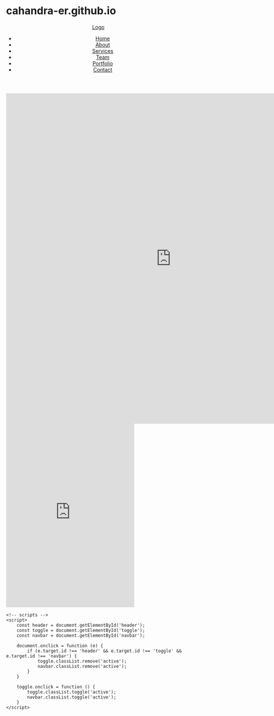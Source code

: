 # cahandra-er.github.io
<!DOCTYPE html>
<html lang="en">

<head>
    <meta charset="UTF-8">
    <meta http-equiv="X-UA-Compatible" content="IE=edge">
    <meta name="viewport" content="width=device-width, initial-scale=1.0">
<!--     <link rel="stylesheet" href="style.css"> -->
    <style>
@import url('https://fonts.googleapis.com/css2?family=Ubuntu:wght@400;500;700&display=swap');

    * {
    margin: 0;
    padding: 0;
    box-sizing: border-box;
    font-family: 'Ubuntu', sans-serif;
}

body {
    background: #fff;
    min-height: 100vh;
    /* overflow: hidden; */
}

/* Header for Desktop mode */

header {
    position: fixed;
    top: 0;
    right: 0;
    display: flex;
    justify-content: space-between;
    width: 100%;
    background: #fff;
    box-shadow: 0 5px 25px rgba(0, 0, 0, 0.1);
    z-index: 999;
}

.logo {
    height: 60px;
    line-height: 60px;
    color: #12334e;
    font-weight: 700;
    font-size: 2rem;
    text-decoration: none;
    cursor: pointer;
    padding-left: 20px;
    text-transform: capitalize;
}

#toggle {
    position: absolute;
    top: 0;
    right: 0;
    width: 60px;
    height: 60px;
    background: #9051ff;
    cursor: pointer;
    display: flex;
    justify-content: center;
    align-items: center;
    transition: .2s;
    overflow: hidden;
}

/* #toggle::before{
    content: '';
    position: absolute;
    width: 30px;
    height: 3px;
    background: #fff;
    transform: translateY(-7px);
    transition: .2s;
}
#toggle::after{
    content: '';
    position: absolute;
    width: 30px;
    height: 3px;
    background: #fff;
    transform: translateY(7px);
    transition: .2s;
    transition-delay: .1s;
}
#toggle.active{
    background: #f7226a;
    transition-delay: .1s;
}
#toggle.active::before{
    transform: translateY(0px) rotate(45deg);
}
#toggle.active::after{
    transform: translateY(0px) rotate(135deg);
    transition-delay: .1s;
} */
#toggle span {
    position: absolute;
    width: 35px;
    height: 3px;
    background: #fff;
    border-radius: 3px;
    transition: .5s;
}

#toggle span:nth-child(1) {
    transform: translateY(-15px);
    width: 22px;
    right: 12.4px;

}

#toggle.active span:nth-child(1) {
    width: 35px;
    transform: translateY(0px) rotate(45deg);
    transition-delay: .125s;
}

#toggle span:nth-child(2) {
    transform: translateY(15px);
    width: 15px;
    right: 12.4px;
}

#toggle.active span:nth-child(2) {
    width: 35px;
    transform: translateY(0px) rotate(-225deg);
    transition-delay: .18s;

}

#toggle.active span:nth-child(3) {
    transform: translateX(-60px);
}

#toggle.active {
    background: #f7226a;
    transition-delay: .21s;

}

#navbar {
    position: relative;
    height: 60px;
    right: 60px;
    background: #fff;
    transition: .5s;
    width: 0px;
    overflow: hidden;

}

#navbar.active {
    width: 670px;
    transition-delay: .125s;

}

#navbar ul {
    position: relative;
    display: flex;
    flex-direction: row;
}

#navbar ul li {
    list-style: none;
}

#navbar ul li a {
    color: #12334e;
    height: 60px;
    line-height: 60px;
    display: inline-block;
    text-decoration: none;
    font-size: 1.2rem;
    padding: 0 15px;
    letter-spacing: 2px;
    font-weight: 500;
}

#navbar ul li a:hover {
    color: #fff;
    background: #9051ff;
}

/* Header responsive for tablet */

@media (max-width: 991px) {
    #navbar {
        position: fixed;
        bottom: -100%;
        right: 0;
        width: 100%;
        height: calc(100vh - 60px);
        transition: .5s;
        display: flex;
        justify-content: center;
        align-items: center;
        justify-content: center;
    }

    #navbar.active {
        height: calc(100vh - 60px);
        bottom: 0;
        width: 100%;
    }

    #navbar ul {
        flex-direction: column;
        justify-content: center;
        align-items: center;
    }

    #navbar ul li a {
        font-size: 2rem;
    }
}





/* Section for Desktop mode */

.section {
    position: relative;
    display: flex;
    justify-content: center;
    align-items: center;
    min-height: calc(100vh - 60px);
    margin-top: 60px;
    color: #f5f5f5;
    font-size: 18vw;
    font-weight: 700;
    transition: .3s;
}

/* Contact Section  */

.contact-container {
    width: 1440px;
    margin: auto;
    /* background: #f7226a; */
    display: flex;
    align-items: center;
    justify-content: space-around;
    position: relative;
}

.contact-container .contact-col {
    width: 650px;
    height: 80vh;
    background: #c09cff;
    border-radius: 20px;
    box-shadow: 0 25px 40px rgba(0, 0, 0, 0.15);
}

.contact-col span {
    position: absolute;
    width: 150px;
    height: 150px;
    top: -7px;
    left: 27px;
    display: flex;
    justify-content: center;
    align-items: center;
    overflow: hidden;
}

.contact-col span::before {
    content: 'Contact Us';
    position: absolute;
    width: 150%;
    height: 40px;
    background: #f7226a;
    transform: translateY(-20px) translateX(-10px) rotate(-45deg);
    display: flex;
    justify-content: center;
    align-items: center;
    text-transform: capitalize;
    font-size: 1rem;
    font-weight: 600;
    color: #fff;
    letter-spacing: .1rem;
    box-shadow: 0 5px 10px rgba(0, 0, 0, 0.1);
}

.contact-col span::after {
    content: '';
    position: absolute;
    bottom: 0;
    left: 0;
    width: 10px;
    height: 10px;
    background-color: #c1134d;
    z-index: -1;
    box-shadow: 140px -140px #c1134d;
    transform: translateY(-1px) translateX(-2px);
}

.contact-container .contact-form {
    width: 650px;
    height: 80vh;
    background: #c09cff;
    border-radius: 20px;
    box-shadow: 0 25px 40px rgba(0, 0, 0, 0.15);
}

/* Contect Section responsive for tablet */

@media (max-width: 991px) {

    /* #contact{
        width: 100vw;
        display: block;
        
    } */
    .contact-container {
        width: 650px;
        display: block;
        margin: auto;
    }

    .contact-container .contact-col,
    .contact-container .contact-form,
    .contact-col span {
        margin: 70px 0;
    }

    .contact-col span {
        left: -8px;
    }
}

@media (max-width: 560px) {

    /* #contact{
        width: 100vw;
        display: block;
        
    } */
    .contact-container {
        width: 400px;
        display: block;
        margin: auto;
    }

    .contact-container .contact-col,
    .contact-container .contact-form {
        width: 400px;
    }

    .contact-container .contact-col,
    .contact-container .contact-form,
    .contact-col span {
        margin: 70px 0;
    }
    .contact-col span {
        left: -8px;
    }
}








/*  Section responsive for tablet */

/* 
@media (max-width: 991px){
    
}
*/
    </style>
    <title>Document</title>
</head>

<body>
    <header id="header">
        <a href="#" class="logo">Logo</a>
        <div id="toggle">
            <span></span><span></span><span></span>
        </div>
        <div id="navbar">
            <ul>
                <li><a href="#home">Home</a></li>
                <li><a href="#about">About</a></li>
                <li><a href="#services">Services</a></li>
                <li><a href="#team">Team</a></li>
                <li><a href="#portfolio">Portfolio</a></li>
                <li><a href="#contact">Contact</a></li>
            </ul>
        </div>
    </header>
    <!-- <section class="section" id="home">Home</section> -->
    <!-- <section class="section" id="about">About</section> -->
    <section class="section" id="services">
<iframe width="900" height="900" src="https://cybermap.kaspersky.com/en/widget/dynamic/dark" frameborder="0"></iframe>
    </section>
    <section class="section" id="team">
        <iframe src="https://discord.com/widget?id=963679878291554335&theme=dark" width="350" height="500" allowtransparency="true" frameborder="0" sandbox="allow-popups allow-popups-to-escape-sandbox allow-same-origin allow-scripts"></iframe>
    </section>
    <!-- <section class="section" id="portfolio">Portfolio</section> -->
    <section class="section" id="contact">
        <div class="contact-container">
            <div class="contact-col">
                <span></span>
            </div>
            <div class="contact-form">
                <span></span>
            </div>
        </div>
    </section>

    <!-- scripts -->
    <script>
        const header = document.getElementById('header');
        const toggle = document.getElementById('toggle');
        const navbar = document.getElementById('navbar');

        document.onclick = function (e) {
            if (e.target.id !== 'header' && e.target.id !== 'toggle' && e.target.id !== 'navbar') {
                toggle.classList.remove('active');
                navbar.classList.remove('active');
            }
        }

        toggle.onclick = function () {
            toggle.classList.toggle('active');
            navbar.classList.toggle('active');
        }
    </script>
</body>

</html>
